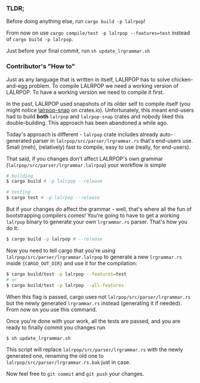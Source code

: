### TLDR;

Before doing anything else, run `cargo build -p lalrpop`!

From now on use `cargo compile/test -p lalrpop --features=test` instead of
`cargo build -p lalrpop`.

Just before your final commit, run `sh update_lrgrammar.sh`


### Contributor's "How to"

Just as any language that is written in itself, LALRPOP has to solve chicken-and-egg problem.
To compile LALRPOP we need a working version of LALRPOP. To have a working version we need
to compile it first.

In the past, LALRPOP used snapshots of its older self to compile itself (you might notice
[lalrpop-snap](https://crates.io/crates/lalrpop-snap) on crates.io). Unfortunately, this meant end-users
had to build **both** `lalrpop` and `lalrpop-snap` crates and nobody liked this double-building.
This approach has been abandoned a while ago.

Today's approach is different - `lalrpop` crate includes already auto-generated parser
in `lalrpop/src/parser/lrgrammar.rs` that's end-users use.
Small (meh), (relatively) fast to compile, easy to use (really, for end-users).

That said, if you changes don't affect LALRPOP's own grammar
(`lalrpop/src/parser/lrgrammar.lalrpop`) your workflow is simple

```sh
# building
$ cargo build # -p lalrpop --release

# testing
$ cargo test # -p lalrpop --release
```

But if your changes *do* affect the grammar - well, that's where all the fun of
bootstrapping compilers comes! You're going to have to get a working `lalrpop` binary to
generate your own `lrgrammar.rs` parser. That's how you do it:

```sh
$ cargo build -p lalrpop # --release
```

Now you need to tell cargo that you're using `lalrpop/src/parser/lrgrammar.lalrpop` to generate
a new `lrgrammar.rs` inside `{CARGO_OUT_DIR}` and use it for the compilation:

```sh
$ cargo build/test -p lalrpop --features=test
# or
$ cargo build/test -p lalrpop --all-features
```

When this flag is passed, cargo uses not `lalrpop/src/parser/lrgrammar.rs` but the newly generated
`lrgrammar.rs` instead (generating it if needed). From now on you use this command.

Once you're done with your work, all the tests are passed, and you are ready to finally commit
you changes run

```sh
$ sh update_lrgrammar.sh
```

This script will replace `lalrpop/src/parser/lrgrammar.rs` with the newly generated one, renaming
the old one to `lalrpop/src/parser/lrgrammar.rs.bak` just in case.

Now feel free to `git commit` and `git push` your changes.
